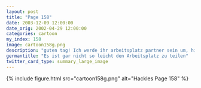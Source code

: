 ```yaml
---
layout: post
title: "Page 158"
date: 2003-12-09 12:00:00
date_orig: 2002-04-29 12:00:00
categories: cartoon
my_index: 158
image: cartoon158g.png
description: "guten tag! Ich werde ihr arbeitsplatz partner sein um, hi. Ich werde jetzt was essen gehen. tschüss mmm..essen das tut mir leid. haben wir noch eine andere tastatur preston, macht dich deine neuer partner auch verrückt eigentlich, hab ich ihn heut noch gar nicht gesehen Katrina Vittles Hackles Preston"
germantitle: "Es ist gar nicht so leicht den Arbeitsplatz zu teilen"
twitter_card_type: summary_large_image
---
```


{% include figure.html src="cartoon158g.png" alt="Hackles Page 158"  %}
